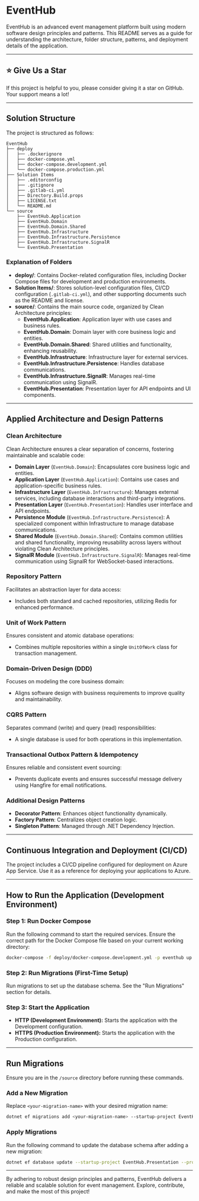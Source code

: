 # EventHub

EventHub is an advanced event management platform built using modern software design principles and patterns. This README serves as a guide for understanding the architecture, folder structure, patterns, and deployment details of the application.

---

## ⭐ Give Us a Star

If this project is helpful to you, please consider giving it a star on GitHub. Your support means a lot!

---

## Solution Structure

The project is structured as follows:

```
EventHub
├── deploy
│   ├── .dockerignore
│   ├── docker-compose.yml
│   ├── docker-compose.development.yml
│   └── docker-compose.production.yml
├── Solution Items
│   ├── .editorconfig
│   ├── .gitignore
│   ├── .gitlab-ci.yml
│   ├── Directory.Build.props
│   ├── LICENSE.txt
│   └── README.md
└── source
    ├── EventHub.Application
    ├── EventHub.Domain
    ├── EventHub.Domain.Shared
    ├── EventHub.Infrastructure
    ├── EventHub.Infrastructure.Persistence
    ├── EventHub.Infrastructure.SignalR
    └── EventHub.Presentation
```

### Explanation of Folders

- **deploy/**: Contains Docker-related configuration files, including Docker Compose files for development and production environments.
- **Solution Items/**: Stores solution-level configuration files, CI/CD configuration (`.gitlab-ci.yml`), and other supporting documents such as the README and license.
- **source/**: Contains the main source code, organized by Clean Architecture principles:
    - **EventHub.Application**: Application layer with use cases and business rules.
    - **EventHub.Domain**: Domain layer with core business logic and entities.
    - **EventHub.Domain.Shared**: Shared utilities and functionality, enhancing reusability.
    - **EventHub.Infrastructure**: Infrastructure layer for external services.
    - **EventHub.Infrastructure.Persistence**: Handles database communications.
    - **EventHub.Infrastructure.SignalR**: Manages real-time communication using SignalR.
    - **EventHub.Presentation**: Presentation layer for API endpoints and UI components.

---

## Applied Architecture and Design Patterns

### Clean Architecture

Clean Architecture ensures a clear separation of concerns, fostering maintainable and scalable code:

- **Domain Layer** (`EventHub.Domain`): Encapsulates core business logic and entities.
- **Application Layer** (`EventHub.Application`): Contains use cases and application-specific business rules.
- **Infrastructure Layer** (`EventHub.Infrastructure`): Manages external services, including database interactions and third-party integrations.
- **Presentation Layer** (`EventHub.Presentation`): Handles user interface and API endpoints.
- **Persistence Module** (`EventHub.Infrastructure.Persistence`): A specialized component within Infrastructure to manage database communications.
- **Shared Module** (`EventHub.Domain.Shared`): Contains common utilities and shared functionality, improving reusability across layers without violating Clean Architecture principles.
- **SignalR Module** (`EventHub.Infrastructure.SignalR`): Manages real-time communication using SignalR for WebSocket-based interactions.

### Repository Pattern

Facilitates an abstraction layer for data access:

- Includes both standard and cached repositories, utilizing Redis for enhanced performance.

### Unit of Work Pattern

Ensures consistent and atomic database operations:

- Combines multiple repositories within a single `UnitOfWork` class for transaction management.

### Domain-Driven Design (DDD)

Focuses on modeling the core business domain:

- Aligns software design with business requirements to improve quality and maintainability.

### CQRS Pattern

Separates command (write) and query (read) responsibilities:

- A single database is used for both operations in this implementation.

### Transactional Outbox Pattern & Idempotency

Ensures reliable and consistent event sourcing:

- Prevents duplicate events and ensures successful message delivery using Hangfire for email notifications.

### Additional Design Patterns

- **Decorator Pattern**: Enhances object functionality dynamically.
- **Factory Pattern**: Centralizes object creation logic.
- **Singleton Pattern**: Managed through .NET Dependency Injection.

---

## Continuous Integration and Deployment (CI/CD)

The project includes a CI/CD pipeline configured for deployment on Azure App Service. Use it as a reference for deploying your applications to Azure.

---

## How to Run the Application (Development Environment)

### Step 1: Run Docker Compose

Run the following command to start the required services. Ensure the correct path for the Docker Compose file based on your current working directory:

```sh
docker-compose -f deploy/docker-compose.development.yml -p eventhub up -d --remove-orphans
```

### Step 2: Run Migrations (First-Time Setup)

Run migrations to set up the database schema. See the "Run Migrations" section for details.

### Step 3: Start the Application

- **HTTP (Development Environment):** Starts the application with the Development configuration.
- **HTTPS (Production Environment):** Starts the application with the Production configuration.

---

## Run Migrations

Ensure you are in the `/source` directory before running these commands.

### Add a New Migration

Replace `<your-migration-name>` with your desired migration name:

```sh
dotnet ef migrations add <your-migration-name> --startup-project EventHub.Presentation --project EventHub.Infrastructure.Persistence --output-dir ../EventHub.Infrastructure.Persistence/Migrations
```

### Apply Migrations

Run the following command to update the database schema after adding a new migration:

```sh
dotnet ef database update --startup-project EventHub.Presentation --project EventHub.Infrastructure.Persistence
```

---

By adhering to robust design principles and patterns, EventHub delivers a reliable and scalable solution for event management. Explore, contribute, and make the most of this project!

